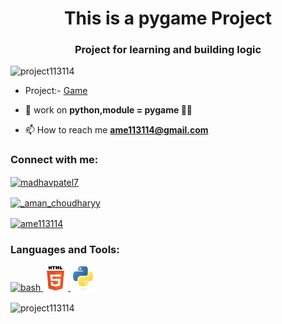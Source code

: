 <h1 align="center">This is a pygame Project</h1>

<h3 align="center">Project for learning and building logic</h3>

<p align="left"> <img src="https://komarev.com/ghpvc/?username=project113114&label=Profile%20views&color=0e75b6&style=flat" alt="project113114" /> </p>

- Project:- [Game](https://github.com/project113114/pygame/projects/1#column-14158673)

- 🌱 work on **python,module = pygame 🚕🚕**

- 📫 How to reach me **ame113114@gmail.com**

<h3 align="left">Connect with me:</h3>

<p align="left">

<a href="https://dev.to/madhavpatel7" target="blank"><img align="center" src="https://cdn.jsdelivr.net/npm/simple-icons@3.0.1/icons/dev-dot-to.svg" alt="madhavpatel7" height="30" width="40" /></a>

<a href="https://instagram.com/_aman_choudharyy" target="blank"><img align="center" src="https://raw.githubusercontent.com/rahuldkjain/github-profile-readme-generator/neutral-icons/src/images/icons/Social/instagram.svg" alt="_aman_choudharyy" height="30" width="40" /></a>

<a href="https://www.hackerrank.com/ame113114" target="blank"><img align="center" src="https://raw.githubusercontent.com/rahuldkjain/github-profile-readme-generator/neutral-icons/src/images/icons/Social/hackerrank.svg" alt="ame113114" height="30" width="40" /></a>

</p>

<h3 align="left">Languages and Tools:</h3>

<p align="left"> <a href="https://www.gnu.org/software/bash/" target="_blank"> <img src="https://www.vectorlogo.zone/logos/gnu_bash/gnu_bash-icon.svg" alt="bash" width="40" height="40"/> </a> <a href="https://www.w3.org/html/" target="_blank"> <img src="https://raw.githubusercontent.com/devicons/devicon/master/icons/html5/html5-original-wordmark.svg" alt="html5" width="40" height="40"/> </a> <a href="https://www.python.org" target="_blank"> <img src="https://raw.githubusercontent.com/devicons/devicon/master/icons/python/python-original.svg" alt="python" width="40" height="40"/> </a> </p>

<p><img align="center" src="https://github-readme-stats.vercel.app/api/top-langs?username=project113114&show_icons=true&locale=en&layout=compact" alt="project113114" /></p>

